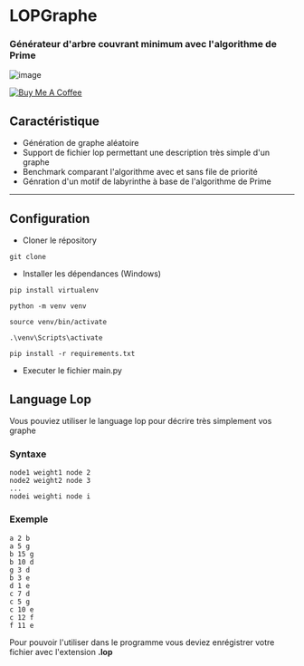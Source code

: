 LOPGraphe
============

### Générateur d'arbre couvrant minimum avec l'algorithme de Prime
![image](https://user-images.githubusercontent.com/40785379/178157179-fba674de-2f26-4737-baa9-d040b61c41a8.png)

<a href="https://buymeacoffee.com/machkouroke" target="_blank"><img src="https://www.buymeacoffee.com/assets/img/custom_images/orange_img.png" alt="Buy Me A Coffee" style="height: auto !important;width: auto !important;" ></a>


## Caractéristique
- Génération de graphe aléatoire
- Support de fichier lop permettant une description très simple d'un graphe
- Benchmark comparant l'algorithme avec et sans file de priorité
- Génration d'un motif de labyrinthe à base de l'algorithme de Prime

---

## Configuration
- Cloner le répository
```
git clone
```
- Installer les dépendances (Windows)
```
pip install virtualenv

python -m venv venv

source venv/bin/activate

.\venv\Scripts\activate 

pip install -r requirements.txt    

```
- Executer le fichier main.py


## Language Lop
Vous pouviez utiliser le language lop pour décrire très simplement vos graphe

### Syntaxe
```
node1 weight1 node 2
node2 weight2 node 3
...
nodei weighti node i
```

### Exemple
```
a 2 b
a 5 g
b 15 g
b 10 d
g 3 d
b 3 e
d 1 e
c 7 d
c 5 g
c 10 e
c 12 f
f 11 e
```

Pour pouvoir l'utiliser dans le programme vous deviez enrégistrer votre fichier avec l'extension <b>.lop</b>


